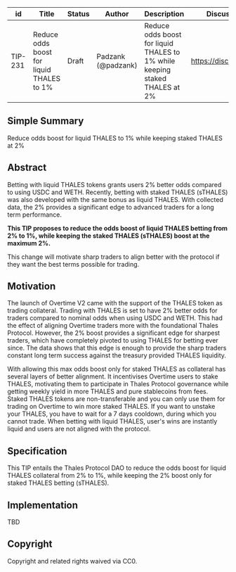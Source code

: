 | id | Title | Status | Author | Description | Discussions to | Created |
| ----------- | ----------- | ----------- | ----------- | ----------- | ----------- | ----------- |
| TIP-231 | Reduce odds boost for liquid THALES to 1% | Draft | Padzank (@padzank) | Reduce odds boost for liquid THALES to 1% while keeping staked THALES at 2% | https://discord.gg/thales | 2024-10-16


## Simple Summary


Reduce odds boost for liquid THALES to 1% while keeping staked THALES at 2%


## Abstract


Betting with liquid THALES tokens grants users 2% better odds compared to using USDC and WETH. Recently, betting with staked THALES (sTHALES) was also developed with the same bonus as liquid THALES. With collected data, the 2% provides a significant edge to advanced traders for a long term performance.
 
**This TIP proposes to reduce the odds boost of liquid THALES betting from 2% to 1%, while keeping the staked THALES (sTHALES) boost at the maximum 2%.**


This change will motivate sharp traders to align better with the protocol if they want the best terms possible for trading.


## Motivation


The launch of Overtime V2 came with the support of the THALES token as trading collateral. Trading with THALES is set to have 2% better odds for traders compared to nominal odds when using USDC and WETH. This had the effect of aligning Overtime traders more with the foundational Thales Protocol. However, the 2% boost provides a significant edge for sharpest traders, which have completely pivoted to using THALES for betting ever since. The data shows that this edge is enough to provide the sharp traders constant long term success against the treasury provided THALES liquidity.  


With allowing this max odds boost only for staked THALES as collateral has several layers of better alignment. It incentivises Overtime users to stake THALES, motivating them to participate in Thales Protocol governance while getting weekly yield in more THALES and pure stablecoins from fees. Staked THALES tokens are non-transferable and you can only use them for trading on Overtime to win more staked THALES. If you want to unstake your THALES, you have to wait for a 7 days cooldown, during which you cannot trade. When betting with liquid THALES, user's wins are instantly liquid and users are not aligned with the protocol.


## Specification


This TIP entails the Thales Protocol DAO to reduce the odds boost for liquid THALES collateral from 2% to 1%, while keeping the 2% boost only for staked THALES betting (sTHALES).


## Implementation


TBD


## Copyright
 
Copyright and related rights waived via CC0.
